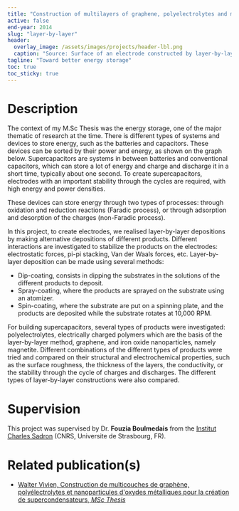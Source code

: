 ```yaml
---
title: "Construction of multilayers of graphene, polyelectrolytes and metal oxide nanoparticles to create supercapacitors"
active: false
end-year: 2014
slug: "layer-by-layer"
header:
  overlay_image: /assets/images/projects/header-lbl.png
  caption: "Source: Surface of an electrode constructed by layer-by-layer"
tagline: "Toward better energy storage"
toc: true
toc_sticky: true
---
```


# Description

The context of my M.Sc Thesis was the energy storage, one of the major thematic of research at the time. There is different types of systems and devices to store energy, such as the batteries and capacitors. These devices can be sorted by their power and energy, as shown on the graph below. Supercapacitors are systems in between batteries and conventional capacitors, which can store a lot of energy and charge and discharge it in a short time, typically about one second. To create supercapacitors, electrodes with an important stability through the cycles are required, with high energy and power densities.

These devices can store energy through two types of processes: through oxidation and reduction reactions (Faradic process), or through adsorption and desorption of the charges (non-Faradic process).

In this project, to create electrodes, we realised layer-by-layer depositions by making alternative depositions of different products. Different interactions are investigated to stabilize the products on the electrodes: electrostatic forces, pi-pi stacking, Van der Waals forces, etc. Layer-by-layer deposition can be made using several methods:

* Dip-coating, consists in dipping the substrates in the solutions of the different products to deposit.
* Spray-coating, where the products are sprayed on the substrate using an atomizer.
* Spin-coating, where the substrate are put on a spinning plate, and the products are deposited while the substrate rotates at 10,000 RPM.

For building supercapacitors, several types of products were investigated: polyelectrolytes, electrically charged polymers which are the basis of the layer-by-layer method, graphene, and iron oxide nanoparticles, namely magnetite. Different combinations of the different types of products were tried and compared on their structural and electrochemical properties, such as the surface roughness, the thickness of the layers, the conductivity, or the stability through the cycle of charges and discharges. The different types of layer-by-layer constructions were also compared.

# Supervision

This project was supervised by Dr. **Fouzia Boulmedais** from the [Institut Charles Sadron](https://www.ics-cnrs.unistra.fr) (CNRS, Universite de Strasbourg, FR).

# Related publication(s)

* [Walter Vivien, Construction de multicouches de graphène, polyélectrolytes et nanoparticules d'oxydes métalliques pour la création de supercondensateurs, *MSc Thesis*](/publications/msc-thesis-lbl/)
